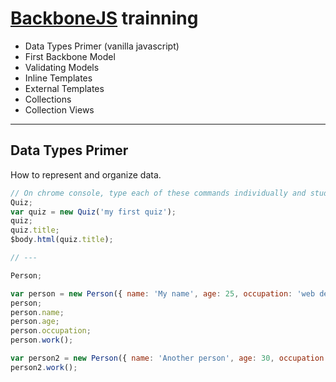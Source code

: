 # [BackboneJS](http://backbonejs.org/) trainning

* Data Types Primer (vanilla javascript)
* First Backbone Model
* Validating Models
* Inline Templates
* External Templates
* Collections
* Collection Views

---

## Data Types Primer

How to represent and organize data.

```javascript
// On chrome console, type each of these commands individually and study what happens
Quiz;
var quiz = new Quiz('my first quiz');
quiz;
quiz.title;
$body.html(quiz.title);

// ---

Person;

var person = new Person({ name: 'My name', age: 25, occupation: 'web developer' });
person;
person.name;
person.age;
person.occupation;
person.work();

var person2 = new Person({ name: 'Another person', age: 30, occupation: 'web designer' });
person2.work();
```
